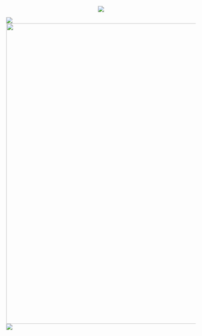 <!-- https://github.com/kyechan99/capsule-render -->
<p align="center">
<img src="https://capsule-render.vercel.app/api?type=venom&height=300&color=gradient&text=Hi%20" />
</p>

<!-- https://github.com/kyechan99/capsule-render](https://github.com/anuraghazra/github-readme-stats -->
<img align="center"  src="https://github-readme-stats.vercel.app/api?username=YHOAUANN&theme=transparent&show_icons=true&hide_border=true" />


<!-- https://github.com/Ashutosh00710/github-readme-activity-graph -->
<img width="800" src="https://github-readme-activity-graph.vercel.app/graph?username=YHOAUANN&theme=github-compact&hide_border=true&area=true" />

<img align="center"  src="https://github-readme-stats.vercel.app/api/top-langs/?username=anuraghazra" />
